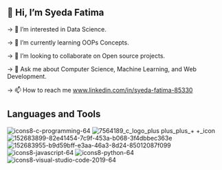 ## 👋 Hi, I’m Syeda Fatima

-> 👀 I’m interested in Data Science.

-> 🌱 I’m currently learning OOPs Concepts.

-> 👯 I’m looking to collaborate on Open source projects.

-> 💬 Ask me about Computer Science, Machine Learning, and Web Development.

-> 📫 How to reach me www.linkedin.com/in/syeda-fatima-85330

## Languages and Tools
![icons8-c-programming-64](https://user-images.githubusercontent.com/95999134/152974840-d8433d14-a891-432d-9a4f-5633747ce5e3.png)
![7564189_c_logo_plus plus_plus_+ +_icon](https://user-images.githubusercontent.com/95999134/152974860-da8ca3de-c08b-4757-90a9-045d752cba8e.png)
![152683899-82e41454-7c9f-453a-b068-3f4dbbec363e](https://user-images.githubusercontent.com/95999134/152975262-7e1f992e-f473-42f1-b19a-7e9b40bb12cd.png)
![152683955-b9d59bff-e3aa-46a3-8d24-85012087f099](https://user-images.githubusercontent.com/95999134/152975318-f062cf7f-6cc4-4b4a-875f-e0b8805c226e.png)
![icons8-javascript-64](https://user-images.githubusercontent.com/95999134/152975351-b3991439-9828-43e1-b540-17a56ca839bb.png)
![icons8-python-64](https://user-images.githubusercontent.com/95999134/152975420-8beb3d99-3c89-44fa-a263-a29f37781014.png)
![icons8-visual-studio-code-2019-64](https://user-images.githubusercontent.com/95999134/152975455-84ddeb52-b21e-49a4-99d6-618de35d5363.png)

<!---
syedafatima08/syedafatima08 is a ✨ special ✨ repository because its `README.md` (this file) appears on your GitHub profile.
You can click the Preview link to take a look at your changes.
--->

